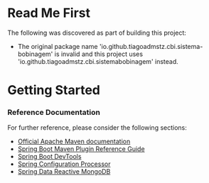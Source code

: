 # Read Me First
The following was discovered as part of building this project:

* The original package name 'io.github.tiagoadmstz.cbi.sistema-bobinagem' is invalid and this project uses 'io.github.tiagoadmstz.cbi.sistemabobinagem' instead.

# Getting Started

### Reference Documentation
For further reference, please consider the following sections:

* [Official Apache Maven documentation](https://maven.apache.org/guides/index.html)
* [Spring Boot Maven Plugin Reference Guide](https://docs.spring.io/spring-boot/docs/2.2.4.RELEASE/maven-plugin/)
* [Spring Boot DevTools](https://docs.spring.io/spring-boot/docs/2.2.4.RELEASE/reference/htmlsingle/#using-boot-devtools)
* [Spring Configuration Processor](https://docs.spring.io/spring-boot/docs/2.2.4.RELEASE/reference/htmlsingle/#configuration-metadata-annotation-processor)
* [Spring Data Reactive MongoDB](https://docs.spring.io/spring-boot/docs/2.2.4.RELEASE/reference/htmlsingle/#boot-features-mongodb)

